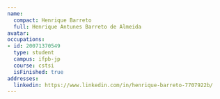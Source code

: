 ```yaml
---
name:
  compact: Henrique Barreto
  full: Henrique Antunes Barreto de Almeida
avatar:
occupations:
- id: 20071370549
  type: student
  campus: ifpb-jp
  course: cstsi
  isFinished: true
addresses:
  linkedin: https://www.linkedin.com/in/henrique-barreto-7707922b/
---
```

